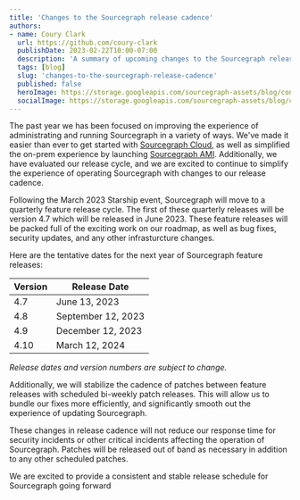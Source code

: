 ```yaml
---
title: 'Changes to the Sourcegraph release cadence'
authors:
- name: Coury Clark
  url: https://github.com/coury-clark
  publishDate: 2023-02-22T10:00-07:00
  description: 'A summary of upcoming changes to the Sourcegraph release cadence.'
  tags: [blog]
  slug: 'changes-to-the-sourcegraph-release-cadence'
  published: false
  heroImage: https://storage.googleapis.com/sourcegraph-assets/blog/conc-og-social.png
  socialImage: https://storage.googleapis.com/sourcegraph-assets/blog/conc-og-social.png
---
```


The past year we has been focused on improving the experience of administrating and running Sourcegraph in a variety of ways. 
We've made it easier than ever to get started with [Sourcegraph Cloud](https://docs.sourcegraph.com/cloud), as well as simplified the on-prem experience by launching [Sourcegraph AMI](https://docs.sourcegraph.com/admin/deploy/machine-images/aws-ami).
Additionally, we have evaluated our release cycle, and we are excited to continue to simplify
the experience of operating Sourcegraph with changes to our release cadence.

Following the March 2023 Starship event, Sourcegraph will move to a quarterly feature release cycle. The first
of these quarterly releases will be version 4.7 which will be released in June 2023. These feature releases will be packed full of the exciting work on our roadmap,
as well as bug fixes, security updates, and any other infrasturcture changes.

Here are the tentative dates for the next year of Sourcegraph feature releases:

| Version | Release Date       |
|---------|--------------------|
| 4.7     | June 13, 2023      |
| 4.8     | September 12, 2023 |
| 4.9     | December 12, 2023  |
| 4.10    | March 12, 2024     |

_Release dates and version numbers are subject to change._

Additionally, we will stabilize the cadence of patches between feature releases with scheduled bi-weekly patch releases. This will allow us to bundle our fixes more efficiently,
and significantly smooth out the experience of updating Sourcegraph.

These changes in release cadence will not reduce our response time for security incidents or other critical incidents affecting the operation of Sourcegraph. 
Patches will be released out of band as necessary in addition to any other scheduled patches.

We are excited to provide a consistent and stable release schedule for Sourcegraph going forward
